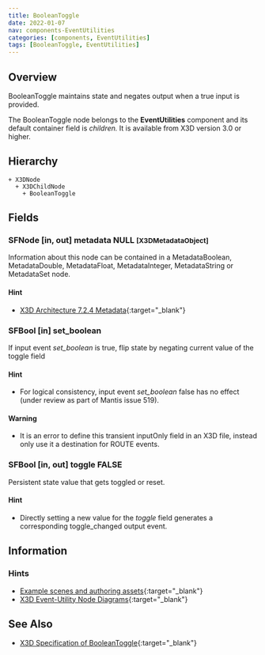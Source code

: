```yaml
---
title: BooleanToggle
date: 2022-01-07
nav: components-EventUtilities
categories: [components, EventUtilities]
tags: [BooleanToggle, EventUtilities]
---
```

<style>
.post h3 {
  word-spacing: 0.2em;
}
</style>

## Overview

BooleanToggle maintains state and negates output when a true input is provided.

The BooleanToggle node belongs to the **EventUtilities** component and its default container field is *children.* It is available from X3D version 3.0 or higher.

## Hierarchy

```
+ X3DNode
  + X3DChildNode
    + BooleanToggle
```

## Fields

### SFNode [in, out] **metadata** NULL <small>[X3DMetadataObject]</small>

Information about this node can be contained in a MetadataBoolean, MetadataDouble, MetadataFloat, MetadataInteger, MetadataString or MetadataSet node.

#### Hint

- [X3D Architecture 7.2.4 Metadata](https://www.web3d.org/specifications/X3Dv4Draft/ISO-IEC19775-1v4-CD1/Part01/components/core.html#Metadata){:target="_blank"}

### SFBool [in] **set_boolean**

If input event *set_boolean* is true, flip state by negating current value of the toggle field

#### Hint

- For logical consistency, input event *set_boolean* false has no effect (under review as part of Mantis issue 519).

#### Warning

- It is an error to define this transient inputOnly field in an X3D file, instead only use it a destination for ROUTE events.

### SFBool [in, out] **toggle** FALSE

Persistent state value that gets toggled or reset.

#### Hint

- Directly setting a new value for the *toggle* field generates a corresponding toggle_changed output event.

## Information

### Hints

- [Example scenes and authoring assets](https://x3dgraphics.com/examples/X3dForWebAuthors/Chapter09-EventUtilitiesScripting){:target="_blank"}
- [X3D Event-Utility Node Diagrams](https://x3dgraphics.com/examples/X3dForWebAuthors/Chapter09-EventUtilitiesScripting/X3dEventUtilityNodeEventDiagrams.pdf){:target="_blank"}

## See Also

- [X3D Specification of BooleanToggle](https://www.web3d.org/documents/specifications/19775-1/V4.0/Part01/components/eventUtilities.html#BooleanToggle){:target="_blank"}
